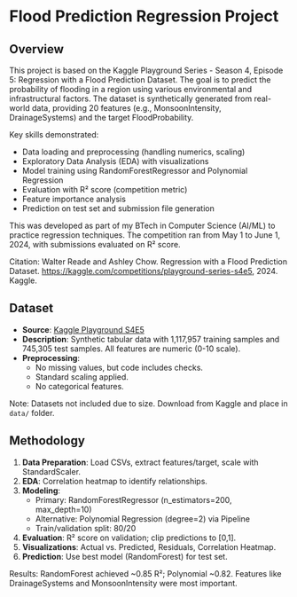 # Flood Prediction Regression Project

## Overview
This project is based on the Kaggle Playground Series - Season 4, Episode 5: Regression with a Flood Prediction Dataset. The goal is to predict the probability of flooding in a region using various environmental and infrastructural factors. The dataset is synthetically generated from real-world data, providing 20 features (e.g., MonsoonIntensity, DrainageSystems) and the target FloodProbability.

Key skills demonstrated:
- Data loading and preprocessing (handling numerics, scaling)
- Exploratory Data Analysis (EDA) with visualizations
- Model training using RandomForestRegressor and Polynomial Regression
- Evaluation with R² score (competition metric)
- Feature importance analysis
- Prediction on test set and submission file generation

This was developed as part of my BTech in Computer Science (AI/ML) to practice regression techniques. The competition ran from May 1 to June 1, 2024, with submissions evaluated on R² score.

Citation: Walter Reade and Ashley Chow. Regression with a Flood Prediction Dataset. https://kaggle.com/competitions/playground-series-s4e5, 2024. Kaggle.

## Dataset
- **Source**: [Kaggle Playground S4E5](https://www.kaggle.com/competitions/playground-series-s4e5/data)
- **Description**: Synthetic tabular data with 1,117,957 training samples and 745,305 test samples. All features are numeric (0-10 scale).
- **Preprocessing**:
  - No missing values, but code includes checks.
  - Standard scaling applied.
  - No categorical features.

Note: Datasets not included due to size. Download from Kaggle and place in `data/` folder.

## Methodology
1. **Data Preparation**: Load CSVs, extract features/target, scale with StandardScaler.
2. **EDA**: Correlation heatmap to identify relationships.
3. **Modeling**:
   - Primary: RandomForestRegressor (n_estimators=200, max_depth=10)
   - Alternative: Polynomial Regression (degree=2) via Pipeline
   - Train/validation split: 80/20
4. **Evaluation**: R² score on validation; clip predictions to [0,1].
5. **Visualizations**: Actual vs. Predicted, Residuals, Correlation Heatmap.
6. **Prediction**: Use best model (RandomForest) for test set.

Results: RandomForest achieved ~0.85 R²; Polynomial ~0.82. Features like DrainageSystems and MonsoonIntensity were most important.

<image-card alt="Correlation Heatmap" src="visualizations/correlation_heatmap.png" ></image-card>

<image-card alt="Actual vs Predicted" src="visualizations/actual_vs_predicted.png" ></image-card>

<image-card alt="Residual Plot" src="visualizations/residual_plot.png" ></image-card>


